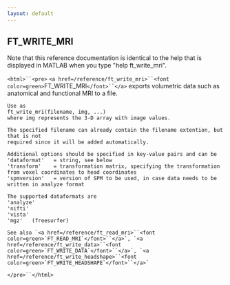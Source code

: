 ```yaml
---
layout: default
---
```


##  FT_WRITE_MRI

Note that this reference documentation is identical to the help that is displayed in MATLAB when you type "help ft_write_mri".

`<html>``<pre>`
    `<a href=/reference/ft_write_mri>``<font color=green>`FT_WRITE_MRI`</font>``</a>` exports volumetric data such as anatomical and functional
    MRI to a file.
 
    Use as
    ft_write_mri(filename, img, ...)
    where img represents the 3-D array with image values.
 
    The specified filename can already contain the filename extention, but that is not
    required since it will be added automatically.
 
    Additional options should be specified in key-value pairs and can be
    'dataformat'   = string, see below
    'transform'    = transformation matrix, specifying the transformation from voxel coordinates to head coordinates
    'spmversion'   = version of SPM to be used, in case data needs to be written in analyze format
 
    The supported dataformats are
    'analyze'
    'nifti'
    'vista'
    'mgz'   (freesurfer)
 
    See also `<a href=/reference/ft_read_mri>``<font color=green>`FT_READ_MRI`</font>``</a>`, `<a href=/reference/ft_write_data>``<font color=green>`FT_WRITE_DATA`</font>``</a>`, `<a href=/reference/ft_write_headshape>``<font color=green>`FT_WRITE_HEADSHAPE`</font>``</a>`
`</pre>``</html>`

